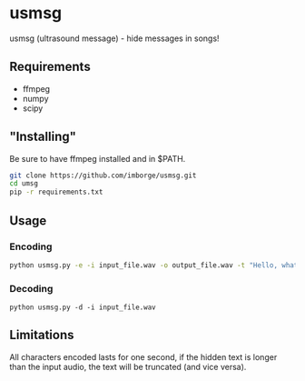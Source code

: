 # usmsg

usmsg (ultrasound message) - hide messages in songs!

## Requirements

- ffmpeg
- numpy
- scipy

## "Installing"

Be sure to have ffmpeg installed and in $PATH.

```bash
git clone https://github.com/imborge/usmsg.git
cd umsg
pip -r requirements.txt
```

## Usage

### Encoding

```bash
python usmsg.py -e -i input_file.wav -o output_file.wav -t "Hello, what's up?"
```

### Decoding

```
python usmsg.py -d -i input_file.wav
```

## Limitations

All characters encoded lasts for one second, if the hidden text is longer than the input audio, the text will be truncated (and vice versa).
